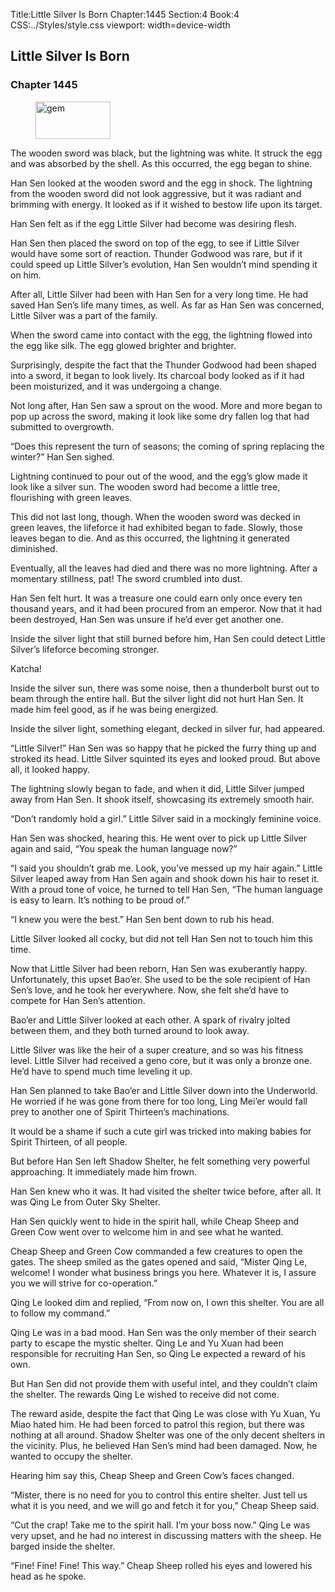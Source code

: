 Title:Little Silver Is Born 
Chapter:1445 
Section:4 
Book:4 
CSS:../Styles/style.css 
viewport: width=device-width
  
## Little Silver Is Born
### Chapter 1445
  
<figure>
	<img src="../Images/gem.gif" alt="gem" id="gem" width="120" height="60" />
</figure>
  

  
The wooden sword was black, but the lightning was white. It struck the egg and was absorbed by the shell. As this occurred, the egg began to shine.

Han Sen looked at the wooden sword and the egg in shock. The lightning from the wooden sword did not look aggressive, but it was radiant and brimming with energy. It looked as if it wished to bestow life upon its target.

Han Sen felt as if the egg Little Silver had become was desiring flesh.

Han Sen then placed the sword on top of the egg, to see if Little Silver would have some sort of reaction. Thunder Godwood was rare, but if it could speed up Little Silver’s evolution, Han Sen wouldn’t mind spending it on him.

After all, Little Silver had been with Han Sen for a very long time. He had saved Han Sen’s life many times, as well. As far as Han Sen was concerned, Little Silver was a part of the family.

When the sword came into contact with the egg, the lightning flowed into the egg like silk. The egg glowed brighter and brighter.

Surprisingly, despite the fact that the Thunder Godwood had been shaped into a sword, it began to look lively. Its charcoal body looked as if it had been moisturized, and it was undergoing a change.

Not long after, Han Sen saw a sprout on the wood. More and more began to pop up across the sword, making it look like some dry fallen log that had submitted to overgrowth.

“Does this represent the turn of seasons; the coming of spring replacing the winter?” Han Sen sighed.

Lightning continued to pour out of the wood, and the egg’s glow made it look like a silver sun. The wooden sword had become a little tree, flourishing with green leaves.

This did not last long, though. When the wooden sword was decked in green leaves, the lifeforce it had exhibited began to fade. Slowly, those leaves began to die. And as this occurred, the lightning it generated diminished.

Eventually, all the leaves had died and there was no more lightning. After a momentary stillness, pat! The sword crumbled into dust.

Han Sen felt hurt. It was a treasure one could earn only once every ten thousand years, and it had been procured from an emperor. Now that it had been destroyed, Han Sen was unsure if he’d ever get another one.

Inside the silver light that still burned before him, Han Sen could detect Little Silver’s lifeforce becoming stronger.

Katcha!

Inside the silver sun, there was some noise, then a thunderbolt burst out to beam through the entire hall. But the silver light did not hurt Han Sen. It made him feel good, as if he was being energized.

Inside the silver light, something elegant, decked in silver fur, had appeared.

“Little Silver!” Han Sen was so happy that he picked the furry thing up and stroked its head. Little Silver squinted its eyes and looked proud. But above all, it looked happy.

The lightning slowly began to fade, and when it did, Little Silver jumped away from Han Sen. It shook itself, showcasing its extremely smooth hair.

“Don’t randomly hold a girl.” Little Silver said in a mockingly feminine voice.

Han Sen was shocked, hearing this. He went over to pick up Little Silver again and said, “You speak the human language now?”

“I said you shouldn’t grab me. Look, you’ve messed up my hair again.” Little Silver leaped away from Han Sen again and shook down his hair to reset it. With a proud tone of voice, he turned to tell Han Sen, “The human language is easy to learn. It’s nothing to be proud of.”

“I knew you were the best.” Han Sen bent down to rub his head.

Little Silver looked all cocky, but did not tell Han Sen not to touch him this time.

Now that Little Silver had been reborn, Han Sen was exuberantly happy. Unfortunately, this upset Bao’er. She used to be the sole recipient of Han Sen’s love, and he took her everywhere. Now, she felt she’d have to compete for Han Sen’s attention.

Bao’er and Little Silver looked at each other. A spark of rivalry jolted between them, and they both turned around to look away.

Little Silver was like the heir of a super creature, and so was his fitness level. Little Silver had received a geno core, but it was only a bronze one. He’d have to spend much time leveling it up.

Han Sen planned to take Bao’er and Little Silver down into the Underworld. He worried if he was gone from there for too long, Ling Mei’er would fall prey to another one of Spirit Thirteen’s machinations.

It would be a shame if such a cute girl was tricked into making babies for Spirit Thirteen, of all people.

But before Han Sen left Shadow Shelter, he felt something very powerful approaching. It immediately made him frown.

Han Sen knew who it was. It had visited the shelter twice before, after all. It was Qing Le from Outer Sky Shelter.

Han Sen quickly went to hide in the spirit hall, while Cheap Sheep and Green Cow went over to welcome him in and see what he wanted.

Cheap Sheep and Green Cow commanded a few creatures to open the gates. The sheep smiled as the gates opened and said, “Mister Qing Le, welcome! I wonder what business brings you here. Whatever it is, I assure you we will strive for co-operation.”

Qing Le looked dim and replied, “From now on, I own this shelter. You are all to follow my command.”

Qing Le was in a bad mood. Han Sen was the only member of their search party to escape the mystic shelter. Qing Le and Yu Xuan had been responsible for recruiting Han Sen, so Qing Le expected a reward of his own.

But Han Sen did not provide them with useful intel, and they couldn’t claim the shelter. The rewards Qing Le wished to receive did not come.

The reward aside, despite the fact that Qing Le was close with Yu Xuan, Yu Miao hated him. He had been forced to patrol this region, but there was nothing at all around. Shadow Shelter was one of the only decent shelters in the vicinity. Plus, he believed Han Sen’s mind had been damaged. Now, he wanted to occupy the shelter.

Hearing him say this, Cheap Sheep and Green Cow’s faces changed.

“Mister, there is no need for you to control this entire shelter. Just tell us what it is you need, and we will go and fetch it for you,” Cheap Sheep said.

“Cut the crap! Take me to the spirit hall. I’m your boss now.” Qing Le was very upset, and he had no interest in discussing matters with the sheep. He barged inside the shelter.

“Fine! Fine! Fine! This way.” Cheap Sheep rolled his eyes and lowered his head as he spoke.
